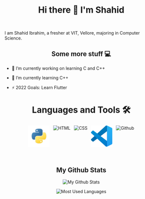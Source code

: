 <div align="center">
    <h1>Hi there 👋 I'm Shahid</h1>
</div>

</br>
<p>I am Shahid Ibrahim, a fresher at VIT, Vellore, majoring in Computer Science.</p>

<h2 align="center">
    Some more stuff 💻
</h2>

- 🔭 I’m currently working on learning C and C++

- 🌱 I’m currently learning C++

- ⚡ 2022 Goals: Learn Flutter



<h1 align="center">Languages and Tools 🛠️</h1> 
<p align="center"> 
<img src="https://raw.githubusercontent.com/github/explore/80688e429a7d4ef2fca1e82350fe8e3517d3494d/topics/python/python.png" alt="Python" height="70" style="vertical-align:top; margin:4px">
 <img src="https://github.com/anmolbansal7/anmolbansal7/blob/main/assets/html.png" alt="HTML" height="70" style="vertical-align:top; margin:4px">
<img src="https://github.com/anmolbansal7/anmolbansal7/blob/main/assets/css.png" alt="CSS" height="70" style="vertical-align:top; margin:4px">
<img src="https://raw.githubusercontent.com/github/explore/80688e429a7d4ef2fca1e82350fe8e3517d3494d/topics/visual-studio-code/visual-studio-code.png" alt="VS Code" height="70" style="vertical-align:top; margin:4px">
 <img src="https://github.com/anmolbansal7/anmolbansal7/blob/main/assets/github.png" alt="Github" height="70" style="vertical-align:top; margin:4px">
</p>
 <br>

<h2 align="center">My Github Stats</h2>
<div align="center">
 
![My Github Stats](https://github-readme-stats.vercel.app/api?username=Shahid-03&layout=compact&hide_border=true&show_icons=true&title_color=fca311&icon_color=38b6ff&text_color=ffffff&bg_color=000000&hide=[%22stars%22]&count_private=true)
</div>

<div align="center">
 
![Most Used Languages](https://github-readme-stats.vercel.app/api/top-langs/?username=Shahid-03&layout=compact&hide_border=true&show_icons=true&title_color=fca311&icon_color=38b6ff&text_color=ffffff&bg_color=000000&hide=[%22stars%22])

</div>

